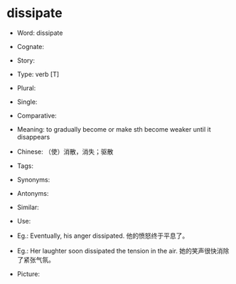 # dissipate

- Word: dissipate
- Cognate: 
- Story: 

- Type: verb [T]
- Plural: 
- Single: 
- Comparative: 
- Meaning: to gradually become or make sth become weaker until it disappears
- Chinese: （使）消散，消失；驱散
- Tags: 
- Synonyms: 
- Antonyms: 
- Similar: 
- Use: 
- Eg.: Eventually, his anger dissipated. 他的愤怒终于平息了。
- Eg.: Her laughter soon dissipated the tension in the air. 她的笑声很快消除了紧张气氛。
- Picture:

